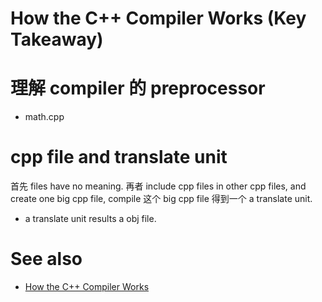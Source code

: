 # How the C++ Compiler Works (Key Takeaway)

# 理解 compiler 的 preprocessor
* math.cpp

# cpp file and translate unit
首先 files have no meaning. 
再者 include cpp files in other cpp files, 
    and create one big cpp file, compile 这个
    big cpp file 得到一个 a translate unit.
* a translate unit results a obj file.


# See also
* [How the C++ Compiler Works](https://www.youtube.com/watch?v=3tIqpEmWMLI&list=PLlrATfBNZ98dudnM48yfGUldqGD0S4FFb&index=6)
